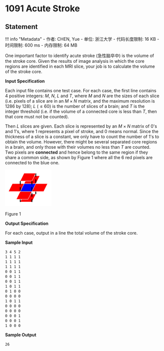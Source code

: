 
# 1091 Acute Stroke

## Statement

!!! info "Metadata"
    - 作者: CHEN, Yue
    - 单位: 浙江大学
    - 代码长度限制: 16 KB
    - 时间限制: 600 ms
    - 内存限制: 64 MB

One important factor to identify acute stroke (急性脑卒中) is the volume of the stroke core. Given the results of image analysis in which the core regions are identified in each MRI slice, your job is to calculate the volume of the stroke core.

**Input Specification**

Each input file contains one test case. For each case, the first line contains 4 positive integers: $M$, $N$, $L$ and $T$, where $M$ and $N$ are the sizes of each slice (i.e. pixels of a slice are in an $M \times N$ matrix, and the maximum resolution is 1286 by 128); $L$ ($\le 60$) is the number of slices of a brain; and $T$ is the integer threshold (i.e. if the volume of a connected core is less than $T$, then that core must not be counted).

Then $L$ slices are given. Each slice is represented by an $M \times N$ matrix of 0's and 1's, where 1 represents a pixel of stroke, and 0 means normal. Since the thickness of a slice is a constant, we only have to count the number of 1's to obtain the volume. However, there might be several separated core regions in a brain, and only those with their volumes no less than $T$ are counted. Two pixels are **connected** and hence belong to the same region if they share a common side, as shown by Figure 1 where all the 6 red pixels are connected to the blue one.


![figstroke.jpg](./statement-assets/f85c00cc-62ce-41ff-8dd0-d1c288d87409.jpg)


Figure 1

**Output Specification**

For each case, output in a line the total volume of the stroke core.

**Sample Input**
```plaintext
3 4 5 2
1 1 1 1
1 1 1 1
1 1 1 1
0 0 1 1
0 0 1 1
0 0 1 1
1 0 1 1
0 1 0 0
0 0 0 0
1 0 1 1
0 0 0 0
0 0 0 0
0 0 0 1
0 0 0 1
1 0 0 0
```

**Sample Output**
```plaintext
26
```

